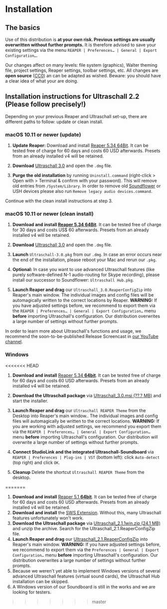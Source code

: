 # Installation

## The basics

Use of this distribution is **at your own risk. Previous settings are usually overwritten without further prompts.** It is therefore advised to save your existing settings via the menu `REAPER | Preferences… | General | Export Configuration…`.

Our changes affect on many levels: file system (graphics), Walter theming file, project settings, Reaper settings, toolbar settings, etc. All changes are **open source** ([CC0](https://creativecommons.org/about/cc0)) an can be adapted as wished. Beware: you should have a clear idea of what your are doing.

## Installation instructions for Ultraschall 2.2 (Please follow precisely!)

Depending on your previous Reaper and Ultraschall set-up, there are different paths to follow: update or clean install.

### macOS 10.11 or newer (update)

1. **Update Reaper:** Download and install [Reaper 5.34 64Bit](http://www.reaper.fm/download.php). It can be tested free of charge for 60 days and costs 60 USD afterwards. Presets from an already installed v4 will be retained.

2. **Download** [Ultraschall 3.0](http://url.ultraschall-podcast.de/us30) and open the `.dmg` file.

3. **Purge the old installation** by running `Uninstall.command` (right-click > Open with > Terminal & confirm with your password). This will remove old entries from `/System/Library`. In order to remove old [Soundflower](https://rogueamoeba.com/freebies/soundflower/) or USH devices please also run `Remove legacy audio devices.command`.

Continue with the clean install instructions at step 3.

### macOS 10.11 or newer (clean install)

1. **Download and install [Reaper 5.34 64Bit](http://www.reaper.fm/download.php)**. It can be tested free of charge for 30 days and costs US$ 60 afterwards. Presets from an already installed v4 will be retained.

2. **Download** [Ultraschall 3.0](http://url.ultraschall-podcast.de/us30) and open the `.dmg` file.

3. **Launch** `Ultraschall-3.0.pkg` from our `.dmg`. In case an error occurs near the end of the installation, please reboot your Mac and rerun our `.pkg`.

4. **Optional:** In case you want to use advanced Ultraschall features (like purely software-defined N-1 audio-routing for Skype recording), please install our successor to Soundflower: `Ultraschall Hub.pkg`.

5. **Launch Reaper and drag** our `Ultraschall_3.0.ReaperConfigZip` into Reaper's main window. The individual images and config files will be automagically written to the correct locations by Reaper. **WARNING:** If you have adjusted settings before, we recommend to export them via the `REAPER | Preferences… | General | Export Configuration…` menu **before** importing Ultraschall's configuration. Our distribution overwrites a large number of settings without further prompts.

In order to learn more about Ultraschall's functions and usage, we recommend the soon-to-be-published Release Screencast in [our YouTube channel](https://www.youtube.com/playlist?list=PLrHlJxVCzpcUF8e0pbt60uSK26JNxbFzG).

### Windows

<<<<<<< HEAD
1. **Download and install** [Reaper 5.34 **64bit**](http://www.reaper.fm/download.php). It can be tested free of charge for 60 days and costs 60 USD afterwards. Presets from an already installed v4 will be retained.

2. **Download the Ultraschall package** via [Ultraschall_3.0.msi (??.? MB)](http://url.ultraschall-podcast.de/us30win) and start the installer. 

3. **Launch Reaper and drag** our `Ultraschall REAPER Theme` from the Desktop into Reaper's main window.. The individual images and config files will automagically be written to the correct locations. **WARNING:** If you are working with adjusted settings, we recommend you export them via the `REAPER | Preferences… | General | Export Configuration…` menu **before** importing Ultraschall's configuration. Our distribution will overwrite a large number of settings without further prompts.

4. **Connect StudioLink and the integrated Ultraschall-Soundboard** via `REAPER | Preferences | Plug-ins | VST` (bottom left): click `Auto-detect` (top right) and click `OK`.

5. **Cleanup** Delete the shortcut `Ultraschall REAPER Theme` from the desktop.

=======
1. **Download and install** [Reaper 5.1 **64bit**](http://www.reaper.fm/download.php). It can be tested free of charge for 60 days and costs 60 USD afterwards. Presets from an already installed v4 will be retained.
2. **Download and install** the [SWS Extension](http://www.sws-extension.org/). Without this, many Ultraschall features unfortunately won't work.
3. **Download the Ultraschall package** via [Ultraschall_2.1.1win.zip (24.1 MB)](http://url.ultraschall-podcast.de/us21win) and unzip the archive. Search for the  Ultraschall_2.1.ReaperConfigZip file.
4. **Launch Reaper and drag** our [Ultraschall_2.1.ReaperConfigZip](http://url.ultraschall-podcast.de/us21win) into Reaper's main window. **WARNING:** If you have adjusted settings before, we recommend to export them via the `Preferences | General | Export Configuration…` menu **before** importing Ultraschall's configuration. Our distribution overwrites a large number of settings without further prompts.
5. Because we weren't yet able to implement Windows versions of several advanced Ultraschall features (virtual sound cards), the Ultraschall Hub installation can be skipped.
6. A Windows version of our Soundboard is still in the works and we are looking for testers.
>>>>>>> master
